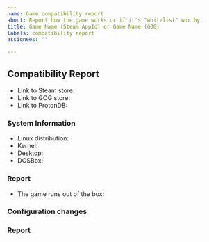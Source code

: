 ```yaml
---
name: Game compatibility report
about: Report how the game works or if it's "whitelist" worthy.
title: Game Name (Steam AppId) or Game Name (GOG)
labels: compatibility report
assignees: ''

---
```


## Compatibility Report
- Link to Steam store: <!-- only for Steam games -->
- Link to GOG store:  <!-- only for GOG games -->
- Link to ProtonDB: <!-- OPTIONAL, e.g. https://www.protondb.com/app/2280 -->

### System Information
- Linux distribution: <!-- e.g. Ubuntu 19.04, Fedora 30, Arch, etc -->
- Kernel: <!-- use $ uname -r -->
- Desktop: <!-- e.g. Gnome, KDE, etc -->
- DOSBox: <!-- e.g. 0.74-2, or name of dosbox fork, or SVN revision -->

### Report
- The game runs out of the box: <!-- Yes or No -->

### Configuration changes
<!-- Describe additional changes to dosbox .conf files -->
<!-- e.g. "Changed `cpu.cycles` to `1337` -->

### Report
<!-- Describe any problems that you have or just that game runs perfectly ;) -->
